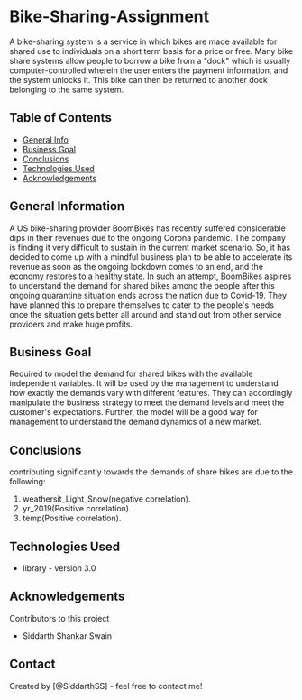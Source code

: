 # Bike-Sharing-Assignment
A bike-sharing system is a service in which bikes are made available for shared use to individuals on a short term basis for a price or free. Many bike share systems allow people to borrow a bike from a "dock" which is usually computer-controlled wherein the user enters the payment information, and the system unlocks it. This bike can then be returned to another dock belonging to the same system.


## Table of Contents
* [General Info](#general-information)
* [Business Goal](#business-goal)
* [Conclusions](#conclusions)
* [Technologies Used](#technologies-used)
* [Acknowledgements](#acknowledgements)

<!-- You can include any other section that is pertinent to your problem -->

## General Information
A US bike-sharing provider BoomBikes has recently suffered considerable dips in their revenues due to the ongoing Corona pandemic. The company is finding it very difficult to sustain in the current market scenario. 
So, it has decided to come up with a mindful business plan to be able to accelerate its revenue as soon as the ongoing lockdown comes to an end, and the economy restores to a healthy state.
In such an attempt, BoomBikes aspires to understand the demand for shared bikes among the people after this ongoing quarantine situation ends across the nation due to Covid-19. They have planned this to prepare themselves to cater to the people's needs once the situation gets better all around and stand out from other service providers and make huge profits.


<!-- You don't have to answer all the questions - just the ones relevant to your project. -->
## Business Goal
Required to model the demand for shared bikes with the available independent variables. It will be used by the management to understand how exactly the demands vary with different features. They can accordingly manipulate the business strategy to meet the demand levels and meet the customer's expectations. Further, the model will be a good way for management to understand the demand dynamics of a new market. 


## Conclusions
contributing significantly towards the demands of share bikes are due to the following:
1. weathersit_Light_Snow(negative correlation).
2. yr_2019(Positive correlation).
3. temp(Positive correlation).


<!-- You don't have to answer all the questions - just the ones relevant to your project. -->


## Technologies Used
- library - version 3.0

<!-- As the libraries versions keep on changing, it is recommended to mention the version of library used in this project -->

## Acknowledgements
Contributors to this project 
 - Siddarth Shankar Swain


## Contact
Created by [@SiddarthSS] - feel free to contact me!


<!-- Optional -->
<!-- ## License -->
<!-- This project is open source and available under the [... License](). -->

<!-- You don't have to include all sections - just the one's relevant to your project -->
